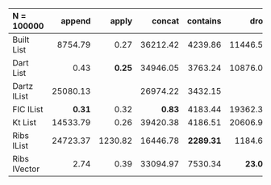 | N = 100000 | append | apply | concat | contains | drop | filter | fold | init | map | prepend | reverse | tail | take | update |
| :--- | ---: | ---: | ---: | ---: | ---: | ---: | ---: | ---: | ---: | ---: | ---: | ---: | ---: | ---: |
| Built List | 8754.79 | 0.27 | 36212.42 | 4239.86 | 11446.57 | 29134.55 | 7924.28 | 23012.88 | 29616.17 | 13877.49 | 29320.25 | 22858.83 | 11872.47 | 8889.04 |
| Dart List | 0.43 | **0.25** | 34946.05 | 3763.24 | 10876.06 | 26721.52 | 8009.53 |   | 28591.07 | 0.44 | 27775.01 | 20316.30 | 11299.31 | **0.25** |
| Dartz IList | 25080.13 |   | 26974.22 | 3432.15 |   | **15515.51** | **5482.05** |   | 15121.99 | **0.13** | **11390.80** | 0.30 |   |   |
| FIC IList | **0.31** | 0.32 | **0.83** | 4183.44 | 19362.32 | 24541.32 | 7828.02 | 39515.71 | 30741.02 | 12909.59 | 50963.74 | 36736.76 | 18586.03 | 10654.08 |
| Kt List | 14533.79 | 0.26 | 39420.38 | 4186.51 | 20606.96 | 22106.75 | 9784.51 | 42617.00 | 33663.44 |   | 14994.51 | 31019.82 | 21444.72 |   |
| Ribs IList | 24723.37 | 1230.82 | 16446.78 | **2289.31** | 1184.67 | 17972.50 | 7130.39 | 39958.56 | 15012.11 | 0.14 | 11603.08 | **0.04** | 7003.55 | 11627.69 |
| Ribs IVector | 2.74 | 0.39 | 33094.97 | 7530.34 | **23.01** | 17750.12 | 13008.58 | **10.69** | **11995.68** | 23.18 | 43639.63 | 10.58 | **28.82** | 3292.77 |
